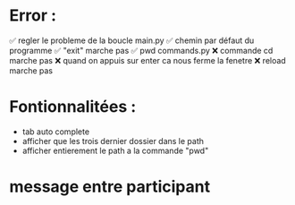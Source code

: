# Error :
✅ regler le probleme de la boucle main.py
✅ chemin par défaut du programme
✅ "exit" marche pas
✅ pwd commands.py
❌ commande cd marche pas
❌ quand on appuis sur enter ca nous ferme la fenetre
❌ reload marche pas



# Fontionnalitées :
- tab auto complete
- afficher que les trois dernier dossier dans le path
- afficher entierement le path a la commande "pwd"

# message entre participant

